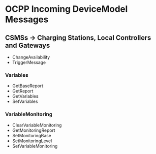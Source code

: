 ﻿# OCPP Incoming DeviceModel Messages


## CSMSs -> Charging Stations, Local Controllers and Gateways

- ChangeAvailability
- TriggerMessage

### Variables
- GetBaseReport
- GetReport
- GetVariables
- SetVariables

### VariableMonitoring
- ClearVariableMonitoring
- GetMonitoringReport
- SetMonitoringBase
- SetMonitoringLevel
- SetVariableMonitoring
